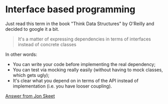 # Interface based programming

Just read this term in the book "Think Data Structures" by O'Reilly and decided to google it a bit.

> It's a matter of expressing dependencies in terms of interfaces instead of concrete classes

In other words:
- You can write your code before implementing the real dependency;
- You can test via mocking really easily (without having to mock classes, which gets ugly);
- It's clear what you depend on in terms of the API instead of implementation (i.e. you have looser coupling).

[Answer from Jon Skeet](https://stackoverflow.com/a/1848486)

